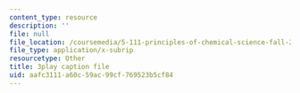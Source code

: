 ```yaml
---
content_type: resource
description: ''
file: null
file_location: /coursemedia/5-111-principles-of-chemical-science-fall-2008/aafc3111a60c59ac99cf769523b5cf84_5qTCy2wTL_s.vtt
file_type: application/x-subrip
resourcetype: Other
title: 3play caption file
uid: aafc3111-a60c-59ac-99cf-769523b5cf84
---
```

